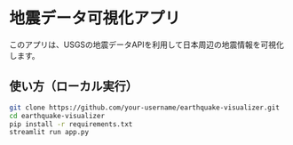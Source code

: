 # 地震データ可視化アプリ

このアプリは、USGSの地震データAPIを利用して日本周辺の地震情報を可視化します。

## 使い方（ローカル実行）

```bash
git clone https://github.com/your-username/earthquake-visualizer.git
cd earthquake-visualizer
pip install -r requirements.txt
streamlit run app.py
